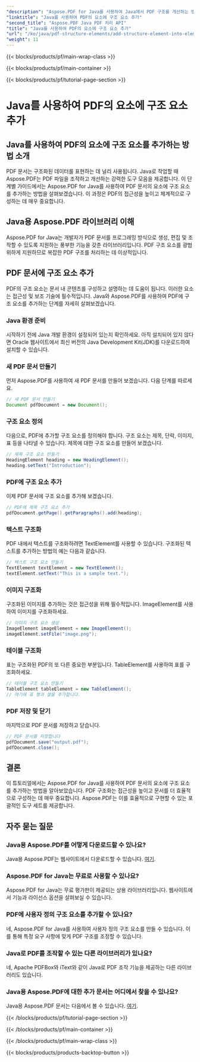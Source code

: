 ```yaml
---
"description": "Aspose.PDF for Java를 사용하여 Java에서 PDF 구조를 개선하는 방법을 알아보세요. 이 단계별 가이드에서는 접근성과 체계성을 갖춘 PDF에 구조 요소를 추가하는 방법을 다룹니다."
"linktitle": "Java를 사용하여 PDF의 요소에 구조 요소 추가"
"second_title": "Aspose.PDF Java PDF 처리 API"
"title": "Java를 사용하여 PDF의 요소에 구조 요소 추가"
"url": "/ko/java/pdf-structure-elements/add-structure-element-into-element-in-pdf-using-java/"
"weight": 11
---
```


{{< blocks/products/pf/main-wrap-class >}}

{{< blocks/products/pf/main-container >}}

{{< blocks/products/pf/tutorial-page-section >}}

# Java를 사용하여 PDF의 요소에 구조 요소 추가


## Java를 사용하여 PDF의 요소에 구조 요소를 추가하는 방법 소개

PDF 문서는 구조화된 데이터를 표현하는 데 널리 사용됩니다. Java로 작업할 때 Aspose.PDF는 PDF 파일을 조작하고 개선하는 강력한 도구 모음을 제공합니다. 이 단계별 가이드에서는 Aspose.PDF for Java를 사용하여 PDF 문서의 요소에 구조 요소를 추가하는 방법을 살펴보겠습니다. 이 과정은 PDF의 접근성을 높이고 체계적으로 구성하는 데 매우 중요합니다.

## Java용 Aspose.PDF 라이브러리 이해

Aspose.PDF for Java는 개발자가 PDF 문서를 프로그래밍 방식으로 생성, 편집 및 조작할 수 있도록 지원하는 풍부한 기능을 갖춘 라이브러리입니다. PDF 구조 요소를 광범위하게 지원하므로 복잡한 PDF 구조를 처리하는 데 이상적입니다.

## PDF 문서에 구조 요소 추가

PDF의 구조 요소는 문서 내 콘텐츠를 구성하고 설명하는 데 도움이 됩니다. 이러한 요소는 접근성 및 보조 기술에 필수적입니다. Java와 Aspose.PDF를 사용하여 PDF에 구조 요소를 추가하는 단계를 자세히 살펴보겠습니다.

### Java 환경 준비

시작하기 전에 Java 개발 환경이 설정되어 있는지 확인하세요. 아직 설치되어 있지 않다면 Oracle 웹사이트에서 최신 버전의 Java Development Kit(JDK)를 다운로드하여 설치할 수 있습니다.

### 새 PDF 문서 만들기

먼저 Aspose.PDF를 사용하여 새 PDF 문서를 만들어 보겠습니다. 다음 단계를 따르세요.

```java
// 새 PDF 문서 만들기
Document pdfDocument = new Document();
```

### 구조 요소 정의

다음으로, PDF에 추가할 구조 요소를 정의해야 합니다. 구조 요소는 제목, 단락, 이미지, 표 등을 나타낼 수 있습니다. 제목에 대한 구조 요소를 만들어 보겠습니다.

```java
// 제목 구조 요소 만들기
HeadingElement heading = new HeadingElement();
heading.setText("Introduction");
```

### PDF에 구조 요소 추가

이제 PDF 문서에 구조 요소를 추가해 보겠습니다.

```java
// PDF에 제목 구조 요소 추가
pdfDocument.getPage().getParagraphs().add(heading);
```

### 텍스트 구조화

PDF 내에서 텍스트를 구조화하려면 TextElement를 사용할 수 있습니다. 구조화된 텍스트를 추가하는 방법의 예는 다음과 같습니다.

```java
// 텍스트 구조 요소 만들기
TextElement textElement = new TextElement();
textElement.setText("This is a sample text.");
```

### 이미지 구조화

구조화된 이미지를 추가하는 것은 접근성을 위해 필수적입니다. ImageElement를 사용하여 이미지를 구조화하세요.

```java
// 이미지 구조 요소 생성
ImageElement imageElement = new ImageElement();
imageElement.setFile("image.png");
```

### 테이블 구조화

표는 구조화된 PDF의 또 다른 중요한 부분입니다. TableElement를 사용하여 표를 구조화하세요.

```java
// 테이블 구조 요소 만들기
TableElement tableElement = new TableElement();
// 여기에 표 행과 셀을 추가합니다.
```

### PDF 저장 및 닫기

마지막으로 PDF 문서를 저장하고 닫습니다.

```java
// PDF 문서를 저장합니다
pdfDocument.save("output.pdf");
pdfDocument.close();
```

## 결론

이 튜토리얼에서는 Aspose.PDF for Java를 사용하여 PDF 문서의 요소에 구조 요소를 추가하는 방법을 알아보았습니다. PDF 구조화는 접근성을 높이고 문서를 더 효율적으로 구성하는 데 매우 중요합니다. Aspose.PDF는 이를 효율적으로 구현할 수 있는 포괄적인 도구 세트를 제공합니다.

## 자주 묻는 질문

### Java용 Aspose.PDF를 어떻게 다운로드할 수 있나요?

Java용 Aspose.PDF는 웹사이트에서 다운로드할 수 있습니다. [여기](https://releases.aspose.com/pdf/java/).

### Aspose.PDF for Java는 무료로 사용할 수 있나요?

Aspose.PDF for Java는 무료 평가판이 제공되는 상용 라이브러리입니다. 웹사이트에서 기능과 라이선스 옵션을 살펴보실 수 있습니다.

### PDF에 사용자 정의 구조 요소를 추가할 수 있나요?

네, Aspose.PDF for Java를 사용하여 사용자 정의 구조 요소를 만들 수 있습니다. 이를 통해 특정 요구 사항에 맞게 PDF 구조를 조정할 수 있습니다.

### Java로 PDF를 조작할 수 있는 다른 라이브러리가 있나요?

네, Apache PDFBox와 iText와 같이 Java로 PDF 조작 기능을 제공하는 다른 라이브러리도 있습니다.

### Java용 Aspose.PDF에 대한 추가 문서는 어디에서 찾을 수 있나요?

Java용 Aspose.PDF 문서는 다음에서 볼 수 있습니다. [여기](https://reference.aspose.com/pdf/java/).

{{< /blocks/products/pf/tutorial-page-section >}}

{{< /blocks/products/pf/main-container >}}

{{< /blocks/products/pf/main-wrap-class >}}

{{< blocks/products/products-backtop-button >}}
